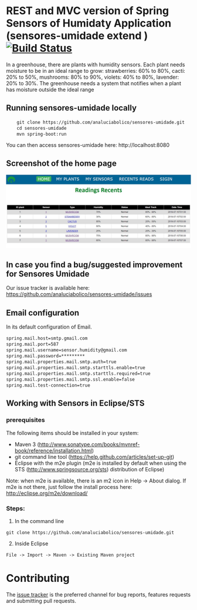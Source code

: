 # REST and MVC version of Spring Sensors of Humidaty Application (sensores-umidade extend ) [![Build Status](https://travis-ci.org/analuciabolico/sensores-umidade.png?branch=master)](https://travis-ci.org/analuciabolico/sensores-umidade/)

In a greenhouse, there are plants with humidity sensors. Each plant needs moisture to be in an ideal range to grow: strawberries: 60% to 80%, cacti: 20% to 50%, mushrooms: 80% to 90%, violets: 40% to 80%, lavender: 20% to 30%. The greenhouse needs a system that notifies when a plant has moisture outside the ideal range

## Running sensores-umidade locally
```
	git clone https://github.com/analuciabolico/sensores-umidade.git
	cd sensores-umidade
	mvn spring-boot:run
```

You can then access sensores-umidade here: http://localhost:8080

## Screenshot of the home page

<img width="1042" alt="greenhouse" src="https://github.com/analuciabolico/sensores-umidade/blob/master/src/main/resources/static/resources/_images/home.jpg">

## In case you find a bug/suggested improvement for Sensores Umidade
Our issue tracker is available here: https://github.com/analuciabolico/sensores-umidade/issues


## Email configuration
In its default configuration of Email.
```
spring.mail.host=smtp.gmail.com
spring.mail.port=587
spring.mail.username=sensor.humidity@gmail.com
spring.mail.password=*********
spring.mail.properties.mail.smtp.auth=true
spring.mail.properties.mail.smtp.starttls.enable=true
spring.mail.properties.mail.smtp.starttls.required=true
spring.mail.properties.mail.smtp.ssl.enable=false
spring.mail.test-connection=true
```

## Working with Sensors in Eclipse/STS

### prerequisites
The following items should be installed in your system:
* Maven 3 (http://www.sonatype.com/books/mvnref-book/reference/installation.html)
* git command line tool (https://help.github.com/articles/set-up-git)
* Eclipse with the m2e plugin (m2e is installed by default when using the STS (http://www.springsource.org/sts) distribution of Eclipse)

Note: when m2e is available, there is an m2 icon in Help -> About dialog.
If m2e is not there, just follow the install process here: http://eclipse.org/m2e/download/


### Steps:

1) In the command line
```
git clone https://github.com/analuciabolico/sensores-umidade.git
```
2) Inside Eclipse
```
File -> Import -> Maven -> Existing Maven project
```

# Contributing

The [issue tracker](https://github.com/analuciabolico/sensores-umidade/issues) is the preferred channel for bug reports, features requests and submitting pull requests.
